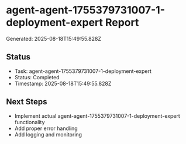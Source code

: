 # agent-agent-1755379731007-1-deployment-expert Report

Generated: 2025-08-18T15:49:55.828Z

## Status
- Task: agent-agent-1755379731007-1-deployment-expert
- Status: Completed
- Timestamp: 2025-08-18T15:49:55.828Z

## Next Steps
- Implement actual agent-agent-1755379731007-1-deployment-expert functionality
- Add proper error handling
- Add logging and monitoring
